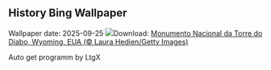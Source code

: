 ## History Bing Wallpaper
Wallpaper date: 2025-09-25
![](https://www.bing.com/th?id=OHR.BearLodge_PT-BR9369560385_UHD.jpg&w=1000)Download: [Monumento Nacional da Torre do Diabo, Wyoming, EUA (© Laura Hedien/Getty Images)](https://www.bing.com/th?id=OHR.BearLodge_PT-BR9369560385_UHD.jpg)

Auto get programm by LtgX
